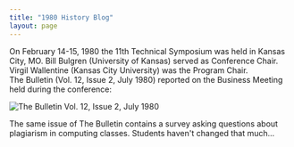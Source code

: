 ```yaml
---
title: "1980 History Blog"
layout: page
---
```


On February 14-15, 1980 the 11th Technical Symposium was held in Kansas
City, MO. Bill Bulgren (University of Kansas) served as Conference
Chair. Virgil Wallentine (Kansas City University) was the Program
Chair.\
The Bulletin (Vol. 12, Issue 2, July 1980) reported on the Business
Meeting held during the conference:

![The Bulletin Vol. 12, Issue 2, July
1980](../../files/images/50yearsofSIGCSE/BulletinJuly1980.jpg)

The same issue of The Bulletin contains a survey asking questions about
plagiarism in computing classes. Students haven't changed that much...